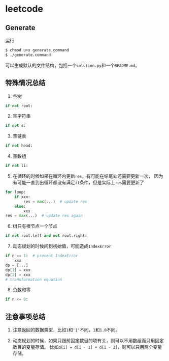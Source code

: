 # leetcode

## Generate

运行
```bash
$ chmod u+x generate.command
$ ./generate.command
```
可以生成默认的文件结构，包括一个`solution.py`和一个`README.md`。

## 特殊情况总结

1. 空树

```Python
if not root:
```

2. 空字符串

```Python
if not s:
```

3. 空链表

```Python
if not head:
```

4. 空数组

```Python
if not li:
```

5. 在循环的时候如果在循环内更新`res`，有可能在结尾处还需要更新一次，
因为有可能一直到出循环都没有满足`if`条件，但是实际上`res`需要更新了

```Python
for loop:
    if xxx:
        res = max(...)  # update res
    else:
        xxx
res = max(...)  # update res again
```

6. 树只有根节点一个节点

```Python
if not root.left and not root.right:
```

7. 动态规划的时候问到初始值，可能造成`IndexError`

```Python
if n == 1:  # prevent IndexError
    xxx
dp = [...]
dp[1] = xxx
dp[2] = xxx
# transformation equation
```

8. 负数和零

```Python
if n <= 0:
```

## 注意事项总结

1. 注意返回的数据类型，比如`1`和`'1'`不同，`1`和`1.0`不同。

2. 动态规划的时候，如果只跟前固定数目的项有关，则可以不用数组而只用固定数目的变量存储。
比如`d[i] = d[i - 1] + d[i - 2]`，则可以只用两个变量存储。